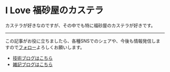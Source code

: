 # I Love 福砂屋のカステラ
  
カステラが好きなのですが、その中でも特に福砂屋のカステラが好きです。
  




---

この記事がお役に立ちましたら、各種SNSでのシェアや、今後も情報発信しますので[フォロー](https://twitter.com/nainaistar)よろしくお願いします。

- [技術ブログはこちら](https://nainaistar.hatenablog.com)
- [雑記ブログはこちら](https://nainaistar.hateblo.jp)
